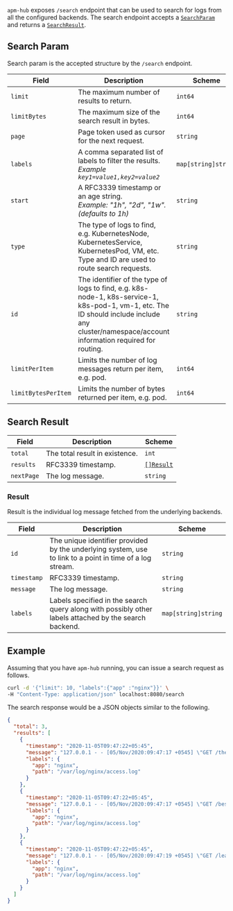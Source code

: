 `apm-hub` exposes `/search` endpoint that can be used to search for logs from all the configured backends. The search endpoint accepts a [`SearchParam`](#search-param) and returns a [`SearchResult`](#search-result).

## Search Param

Search param is the accepted structure by the `/search` endpoint.

| Field               | Description                                                                                                                                                                                     | Scheme              | Required   |
| ------------------- | ----------------------------------------------------------------------------------------------------------------------------------------------------------------------------------------------- | ------------------- | ---------- |
| `limit`             | The maximum number of results to return.                                                                                                                                                        | `int64`             | `optional` |
| `limitBytes`        | The maximum size of the search result in bytes.                                                                                                                                                 | `int64`             | `optional` |
| `page`              | Page token used as cursor for the next request.                                                                                                                                                 | `string`            | `optional` |
| `labels`            | A comma separated list of labels to filter the results.<br>_Example `key1=value1,key2=value2`_                                                                                                  | `map[string]string` | `optional` |
| `start`             | A RFC3339 timestamp or an age string.<br>_Example: "1h", "2d", "1w". (defaults to 1h)_                                                                                                          | `string`            | `optional` |
| `type`              | The type of logs to find, e.g. KubernetesNode, KubernetesService, KubernetesPod, VM, etc. Type and ID are used to route search requests.                                                        | `string`            | `optional` |
| `id`                | The identifier of the type of logs to find, e.g. k8s-node-1, k8s-service-1, k8s-pod-1, vm-1, etc. The ID should include include any cluster/namespace/account information required for routing. | `string`            | `optional` |
| `limitPerItem`      | Limits the number of log messages return per item, e.g. pod.                                                                                                                                    | `int64`             | `optional` |
| `limitBytesPerItem` | Limits the number of bytes returned per item, e.g. pod.                                                                                                                                         | `int64`             | `optional` |

## Search Result

| Field      | Description                    | Scheme                |
| ---------- | ------------------------------ | --------------------- |
| `total`    | The total result in existence. | `int`                 |
| `results`  | RFC3339 timestamp.             | [`[]Result`](#result) |
| `nextPage` | The log message.               | `string`              |

### Result

Result is the individual log message fetched from the underlying backends.

| Field       | Description                                                                                              | Scheme              |
| ----------- | -------------------------------------------------------------------------------------------------------- | ------------------- |
| `id`        | The unique identifier provided by the underlying system, use to link to a point in time of a log stream. | `string`            |
| `timestamp` | RFC3339 timestamp.                                                                                       | `string`            |
| `message`   | The log message.                                                                                         | `string`            |
| `labels`    | Labels specified in the search query along with possibly other labels attached by the search backend.    | `map[string]string` |

## Example

Assuming that you have `apm-hub` running, you can issue a search request as follows.

```sh
curl -d '{"limit": 10, "labels":{"app" :"nginx"}}' \
-H "Content-Type: application/json" localhost:8080/search
```

The search response would be a JSON objects similar to the following.

```json
{
  "total": 3,
  "results": [
    {
      "timestamp": "2020-11-05T09:47:22+05:45",
      "message": "127.0.0.1 - - [05/Nov/2020:09:47:17 +0545] \"GET /the HTTP/1.1\" 304 0 \"-\" \"Mozilla/5.0 (X11; Linux x86_64) AppleWebKit/537.36 (KHTML, like Gecko) Chrome/86.0.4240.111 Safari/537.36\"",
      "labels": {
        "app": "nginx",
        "path": "/var/log/nginx/access.log"
      }
    },
    {
      "timestamp": "2020-11-05T09:47:22+05:45",
      "message": "127.0.0.1 - - [05/Nov/2020:09:47:17 +0545] \"GET /best HTTP/1.1\" 304 0 \"-\" \"Mozilla/5.0 (X11; Linux x86_64) AppleWebKit/537.36 (KHTML, like Gecko) Chrome/86.0.4240.111 Safari/537.36\"",
      "labels": {
        "app": "nginx",
        "path": "/var/log/nginx/access.log"
      }
    },
    {
      "timestamp": "2020-11-05T09:47:22+05:45",
      "message": "127.0.0.1 - - [05/Nov/2020:09:47:19 +0545] \"GET /league HTTP/1.1\" 200 612 \"-\" \"Mozilla/5.0 (X11; Linux x86_64) AppleWebKit/537.36 (KHTML, like Gecko) Chrome/86.0.4240.111 Safari/537.36\"",
      "labels": {
        "app": "nginx",
        "path": "/var/log/nginx/access.log"
      }
    }
  ]
}
```
